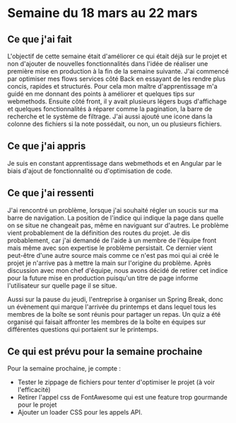 # Semaine du 18 mars au 22 mars

## Ce que j'ai fait

L'objectif de cette semaine était d'améliorer ce qui était déjà sur le projet et non d'ajouter de nouvelles fonctionnalités dans l'idée de réaliser une première mise en production à la fin de la semaine suivante. J'ai commencé par optimiser mes flows services côté Back en essayant de les rendre plus concis, rapides et structurés. Pour cela mon maître d'apprentissage m'a guidé en me donnant des points à améliorer et quelques tips sur webmethods. Ensuite côté front, il y avait plusieurs légers bugs d'affichage et quelques fonctionnalités à réparer comme la pagination, la barre de recherche et le système de filtrage. J'ai aussi ajouté une icone dans la colonne des fichiers si la note possédait, ou non, un ou plusieurs fichiers.

## Ce que j'ai appris

Je suis en constant apprentissage dans webmethods et en Angular par le biais d'ajout de fonctionnalité ou d'optimisation de code.

## Ce que j'ai ressenti

J'ai rencontré un problème, lorsque j'ai souhaité régler un soucis sur ma barre de navigation. La position de l'indice qui indique la page dans quelle on se situe ne changeait pas, même en naviguant sur d'autres. Le problème vient probablement de la définition des routes du projet. Je dis probablement, car j'ai demandé de l'aide à un membre de l'équipe front mais même avec son expertise le problème persistait. Ce dernier vient peut-être d'une autre source mais comme ce n'est pas moi qui ai créé le projet je n'arrive pas à mettre la main sur l'origine du problème. Après discussion avec mon chef d'équipe, nous avons décidé de retirer cet indice pour la future mise en production puisqu'un titre de page informe l'utilisateur sur quelle page il se situe.

Aussi sur la pause du jeudi, l'entreprise à organiser un Spring Break, donc un évènement qui marque l'arrivée du printemps et dans lequel tous les membres de la boîte se sont réunis pour partager un repas. Un quiz a été organisé qui faisait affronter les membres de la boîte en équipes sur différentes questions qui portaient sur le printemps.

## Ce qui est prévu pour la semaine prochaine 

Pour la semaine prochaine, je compte :
- Tester le zippage de fichiers pour tenter d'optimiser le projet (à voir l'efficacité)
- Retirer l'appel css de FontAwesome qui est une feature trop gourmande pour le projet
- Ajouter un loader CSS pour les appels API.